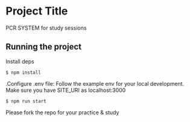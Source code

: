 # Project Title
PCR SYSTEM for study sessions

## Running the project

Install deps
```
$ npm install
```
.Configure .env file:
Follow the example env for your local development.
Make sure you have SITE_URI as localhost:3000
```
$ npm run start
```
Please fork the repo for your practice & study
